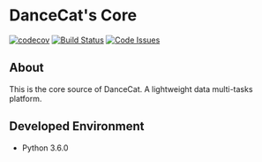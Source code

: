 DanceCat's Core
===============

[![codecov](https://codecov.io/gh/DanceCats/CoreCat/branch/master/graph/badge.svg)](https://codecov.io/gh/DanceCats/CoreCat)
[![Build Status](https://travis-ci.org/DanceCats/CoreCat.svg?branch=master)](https://travis-ci.org/DanceCats/CoreCat)
[![Code Issues](https://www.quantifiedcode.com/api/v1/project/bedf73b0d14d49fbb60d4d1ec15d1af1/badge.svg)](https://www.quantifiedcode.com/app/project/bedf73b0d14d49fbb60d4d1ec15d1af1)

About
-----

This is the core source of DanceCat. A lightweight data multi-tasks
platform.

Developed Environment
---------------------

* Python 3.6.0
